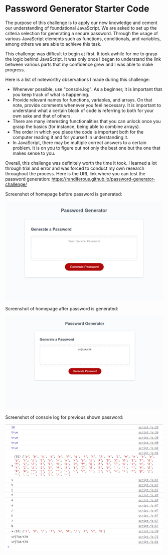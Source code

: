 # Password Generator Starter Code

The purpose of this challenge is to apply our new knowledge and cement our understanding of foundational JavaScript. We are asked to set up the criteria selection for generating a secure password. Through the usage of various JavaScript elements such as functions, conditionals, and variables, among others we are able to achieve this task.

This challenge was difficult to begin at first. It took awhile for me to grasp the logic behind JavaScript. It was only once I began to understand the link between various parts that my confidence grew and I was able to make progress.

Here is a list of noteworthy observations I made during this challenge:
- Whenever possible, use "console.log".  As a beginner, it is important that you keep track of what is happening.
- Provide relevant names for functions, variables, and arrays. On that note, provide comments whenever you feel necessary. It is important to understand what a certain block of code is referring to both for your own sake and that of others.
- There are many interesting functionalities that you can unlock once you grasp the basics (for instance, being able to combine arrays).
- The order in which you place the code is important both for the computer reading it and for yourself in understanding it.
- In JavaScript, there may be multiple correct answers to a certain problem. It is on you to figure out not only the best one but the one that makes sense to you.

Overall, this challenge was definitely worth the time it took. I learned a lot through trial and error and was forced to conduct my own research throughout the process. Here is the URL link where you can test the password generation: https://randiferous.github.io/password-generator-challenge/

Screenshot of homepage before password is generated:

![Alt text](/homepage-screenshot.PNG)

Screenshot of homepage after password is generated:

![Alt text](/homepage-password.PNG)

Screenshot of console log for previous shown password:

![Alt text](/console-log.PNG)
